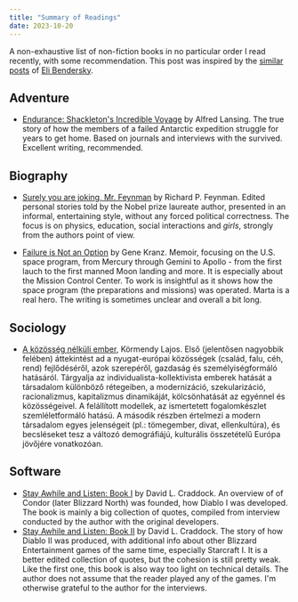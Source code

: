 ```yaml
---
title: "Summary of Readings"
date: 2023-10-20
---
```


A non-exhaustive list of non-fiction books in no particular order I read recently,
with some recommendation. This post was inspired
by the [similar posts][] of [Eli Bendersky][].

[similar posts]: https://eli.thegreenplace.net/tag/book-reviews
[Eli Bendersky]: https://eli.thegreenplace.net/

## Adventure

  - [Endurance: Shackleton's Incredible Voyage](https://www.goodreads.com/book/show/139069.Endurance) by Alfred Lansing.
    The true story of how the members of a failed Antarctic expedition struggle for years to get home.
    Based on journals and interviews with the survived. Excellent writing, recommended.

## Biography

  - [Surely you are joking, Mr. Feynman](https://www.goodreads.com/book/show/133800004-surely-you-are-joking-mr-feynman) by Richard P. Feynman.
    Edited personal stories told by the Nobel prize laureate author, presented in an informal, entertaining style,
    without any forced political correctness. The focus is on physics, education, social interactions and _girls_,
    strongly from the authors point of view.

  - [Failure is Not an Option](https://www.goodreads.com/book/show/141499.Failure_is_Not_an_Option) by Gene Kranz.
    Memoir, focusing on the U.S. space program, from Mercury through Gemini to Apollo - from the first lauch to the first
    manned Moon landing and more. It is especially about the Mission Control Center. To work is insightful as
    it shows how the space program (the preparations and missions) was operated. Marta is a real hero.
    The writing is sometimes unclear and overall a bit long.

## Sociology

  - [A közösség nélküli ember](https://moly.hu/konyvek/kormendy-lajos-a-kozosseg-nelkuli-ember), Körmendy Lajos.
    Első (jelentősen nagyobbik felében) áttekintést ad a nyugat-európai közösségek (család, falu, céh, rend) fejlődéséről,
    azok szerepéről, gazdaság és személyiségformáló hatásáról. Tárgyalja az individualista-kollektivista emberek
    hatását a társadalom különböző rétegeiben, a modernizáció, szekularizáció, racionalizmus, kapitalizmus dinamikáját, kölcsönhatását
    az egyénnel és közösségeivel. A felállított modellek, az ismertetett fogalomkészlet szemléletformáló hatású.
    A második részben értelmezi a modern társadalom egyes jelenségeit (pl.: tömegember, divat, ellenkultúra),
    és becsléseket tesz a változó demográfiájú, kulturális összetételű Európa jövőjére vonatkozóan.

## Software

  - [Stay Awhile and Listen: Book I](https://www.goodreads.com/book/show/18743934-stay-awhile-and-listen) by David L. Craddock.
    An overview of of Condor (later Blizzard North) was founded, how Diablo I was developed.
    The book is mainly a big collection of quotes, compiled from interview conducted by the author with the original developers.
  - [Stay Awhile and Listen: Book II](https://www.goodreads.com/book/show/52651926-stay-awhile-and-listen) by David L. Craddock.
    The story of how Diablo II was produced, with additional info about other Blizzard Entertainment games of the same time,
    especially Starcraft I. It is a better edited collection of quotes, but the cohesion is still pretty weak.
    Like the first one, this book is also way too light on technical details.
    The author does not assume that the reader played any of the games.
    I'm otherwise grateful to the author for the interviews.
